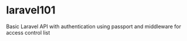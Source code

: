 # laravel101
Basic Laravel API with authentication using passport and middleware for access control list
